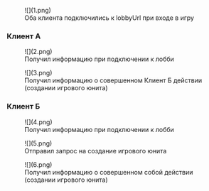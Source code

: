 <figure markdown>
  ![](1.png)
  <figcaption>Оба клиента подключились к lobbyUrl при входе в игру</figcaption>
</figure>

### Клиент A

<figure markdown>
  ![](2.png)
  <figcaption>Получил информацию при подключении к лобби</figcaption>
</figure>

<figure markdown>
  ![](3.png)
  <figcaption>Получил информацию о совершенном Клиент Б действии (создании игрового юнита)</figcaption>
</figure>

### Клиент Б

<figure markdown>
  ![](4.png)
  <figcaption>Получил информацию при подключении к лобби</figcaption>
</figure>

<figure markdown>
  ![](5.png)
  <figcaption>Отправил запрос на создание игрового юнита</figcaption>
</figure>

<figure markdown>
  ![](6.png)
  <figcaption>Получил информацию о совершенном собой действии (создании игрового юнита)</figcaption>
</figure>


